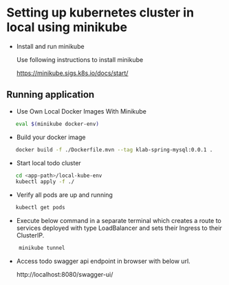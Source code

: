 # Setting up kubernetes cluster in local using minikube

- Install and run minikube

  Use following instructions to install minikube
  
    https://minikube.sigs.k8s.io/docs/start/
## Running application
 - Use Own Local Docker Images With Minikube
 
 ```bash
    eval $(minikube docker-env)
 ```
 - Build your docker image
 
 ```bash
    docker build -f ./Dockerfile.mvn --tag klab-spring-mysql:0.0.1 .
 ```
 
 - Start local todo cluster
 
 ```bash
    cd <app-path>/local-kube-env
    kubectl apply -f ./
 ```

 - Verify all pods are up and running
 
 ```bash
    kubectl get pods
 ```

 - Execute below command in a separate terminal which creates a route to services deployed with type LoadBalancer and sets their Ingress to their ClusterIP.

 ```bash
     minikube tunnel
 ```

 - Access todo swagger api endpoint in browser with below url.
 
    http://localhost:8080/swagger-ui/